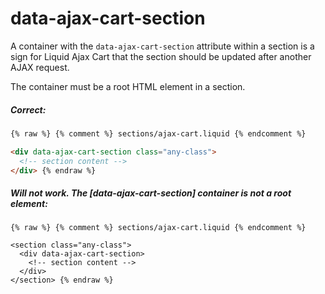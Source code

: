 # data-ajax-cart-section

A container with the `data-ajax-cart-section` attribute within a section is a sign for Liquid Ajax Cart that the section should be updated after another AJAX request.

The container must be a root HTML element in a section.

##### Correct:
```html
{% raw %} {% comment %} sections/ajax-cart.liquid {% endcomment %}

<div data-ajax-cart-section class="any-class">
  <!-- section content -->
</div> {% endraw %}
```

##### Will not work. The [data-ajax-cart-section] container is not a root element:
```liquid
{% raw %} {% comment %} sections/ajax-cart.liquid {% endcomment %}

<section class="any-class">
  <div data-ajax-cart-section>
    <!-- section content -->
  </div>
</section> {% endraw %}
```
